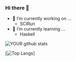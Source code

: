 ### Hi there 👋

- 🔭 I’m currently working on ...
  - SCIRun 
- 🌱 I’m currently learning ...
  - Haskell
  
<!--
**dcwhite/dcwhite** is a ✨ _special_ ✨ repository because its `README.md` (this file) appears on your GitHub profile.

Here are some ideas to get you started:



- 👯 I’m looking to collaborate on ...
- 🤔 I’m looking for help with ...
- 💬 Ask me about ...
- 📫 How to reach me: ...
- 😄 Pronouns: ...
- ⚡ Fun fact: ...
-->

![YOUR github stats](https://github-readme-stats.vercel.app/api?username=dcwhite&show_icons=true&theme=radical)   

[![Top Langs](https://github-readme-stats.vercel.app/api/top-langs/?username=dcwhite&layout=compact)]
